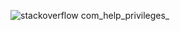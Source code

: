 ![stackoverflow com_help_privileges_](https://github.com/imvickykumar999/StatckOverFlow-Reputation/assets/50515418/7550699f-eb34-49b3-a9aa-2cc1399bb9a9)
